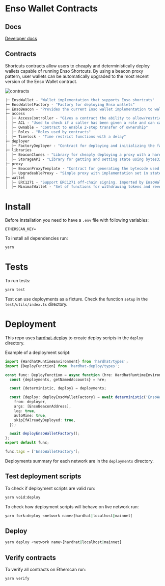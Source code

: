 # Enso Wallet Contracts

## Docs

[Developer docs](https://docs.enso.finance)

## Contracts

Shortcuts contracts allow users to cheaply and deterministically deploy wallets capable of running Enso Shortcuts. By using a beacon proxy pattern, user wallets can be automatically upgraded to the most recent version of the Enso Wallet contract.

![contracts](https://user-images.githubusercontent.com/19808076/210630354-5e468522-ca3c-4367-91ed-c4a7e203233e.png)

```ml
├─ EnsoWallet - "Wallet implementation that supports Enso shortcuts"
├─ EnsoWalletFactory - "Factory for deploying Enso wallets"
├─ EnsoBeacon - "Provides the current Enso wallet implementation to wallet proxies"
├─ access
│  ├─ AccessController - "Gives a contract the ability to allow/restrict access to certain roles"
│  ├─ ACL - "Used to check if a caller has been given a role and can call functions restricted by role"
│  ├─ Ownable - "Contract to enable 2-step transfer of ownership"
│  ├─ Roles - "Roles used by contracts"
│  ├─ Timelock - "Time restrict functions with a delay"
├─ deployer
│  ├─ FactoryDeployer - "Contract for deploying and initializing the factory"
├─ libraries
│  ├─ BeaconClones - "Library for cheaply deploying a proxy with a hardcoded beacon that provides the most recent implementation"
│  ├─ StorageAPI - "Library for getting and setting state using bytes32 slots"
├─ proxy
│  ├─ BeaconProxyTemplate - "Contract for generating the bytecode used by the BeaconClones library"
│  ├─ UpgradeableProxy - "Simple proxy with implementation set in state. All upgrades are handled by a UUPS implementation"
├─ wallet
│  ├─ ERC1271 - "Support ERC1271 off-chain signing. Imported by EnsoWallet"
│  ├─ MinimalWallet - "Set of functions for withdrawing tokens and revoking allowances. Imported by EnsoWallet"
```

# Install
Before installation you need to have a `.env` file with following variables:
```
ETHERSCAN_KEY=
```

To install all dependencies run:
```bash
yarn
```

# Tests
To run tests:
```bash
yarn test
```

Test can use deployments as a fixture. Check the function `setup` in the `test/utils/index.ts` directory.

# Deployment
This repo uses [hardhat-deploy](https://github.com/wighawag/hardhat-deploy) to create deploy scripts in the `deploy` directory. 

Example of a deployment script:
```typescript
import {HardhatRuntimeEnvironment} from 'hardhat/types';
import {DeployFunction} from 'hardhat-deploy/types';

const func: DeployFunction = async function (hre: HardhatRuntimeEnvironment) {
  const {deployments, getNamedAccounts} = hre;

  const {deterministic, deploy} = deployments;

  const {deploy: deployEnsoWalletFactory} = await deterministic('EnsoWalletFactory', {
    from: deployer,
    args: [EnsoBeaconAddress],
    log: true,
    autoMine: true,
    skipIfAlreadyDeployed: true,
  });

  await deployEnsoWalletFactory();
};
export default func;

func.tags = ['EnsoWalletFactory'];
```

Deployments summary for each network are in the `deployments` directory.

## Test deployment scripts
To check if deployment scripts are valid run:
```bash
yarn void:deploy
```

To check how deployment scripts will behave on live network run:
```bash
yarn fork:deploy <network name>[hardhat|localhost|mainnet]
```

## Deploy 
```bash
yarn deploy <network name>[hardhat|localhost|mainnet]
```

## Verify contracts 
To verify all contracts on Etherscan run:
```bash
yarn verify
```
